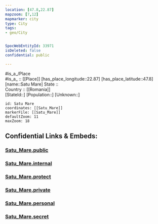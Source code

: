 ```yaml
---
location: [47.8,22.87] 
mapzoom: [7,12] 
mapmarker: city 
type: City
tags:
- geo/City


SpocWebEntityId: 33971
isDeleted: false
confidential: public

---
```

#is_a_/Place  
#is_a_ :: [[Place]] 
[has_place_longitude::22.87] 
[has_place_latitude::47.8] 
[name::Satu Mare] 
State ::  
Country :: [[Romania]]  
[StateId::] 
[Population::] 
[Unknown::] 


```leaflet
id: Satu Mare
coordinates: [[Satu_Mare]] 
markerFile: [[Satu_Mare]] 
defaultZoom: 11 
maxZoom: 18
```


## Confidential Links & Embeds: 

### [Satu_Mare.public](/_public/\Earth\Continent\Europe\Europe~East\Romania\Regions~Romania\Romania~Nord-Vest\Satu_Mare\CitySatu_Mare.public.md) 

### [Satu_Mare.internal](/_internal/\Earth\Continent\Europe\Europe~East\Romania\Regions~Romania\Romania~Nord-Vest\Satu_Mare\CitySatu_Mare.internal.md) 

### [Satu_Mare.protect](/_protect/\Earth\Continent\Europe\Europe~East\Romania\Regions~Romania\Romania~Nord-Vest\Satu_Mare\CitySatu_Mare.protect.md) 

### [Satu_Mare.private](/_private/\Earth\Continent\Europe\Europe~East\Romania\Regions~Romania\Romania~Nord-Vest\Satu_Mare\CitySatu_Mare.private.md) 

### [Satu_Mare.personal](/_personal/\Earth\Continent\Europe\Europe~East\Romania\Regions~Romania\Romania~Nord-Vest\Satu_Mare\CitySatu_Mare.personal.md) 

### [Satu_Mare.secret](/_secret/\Earth\Continent\Europe\Europe~East\Romania\Regions~Romania\Romania~Nord-Vest\Satu_Mare\CitySatu_Mare.secret.md)

